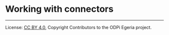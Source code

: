 <!-- SPDX-License-Identifier: CC-BY-4.0 -->
<!-- Copyright Contributors to the ODPi Egeria project. -->

# Working with connectors




----
License: [CC BY 4.0](https://creativecommons.org/licenses/by/4.0/),
Copyright Contributors to the ODPi Egeria project.